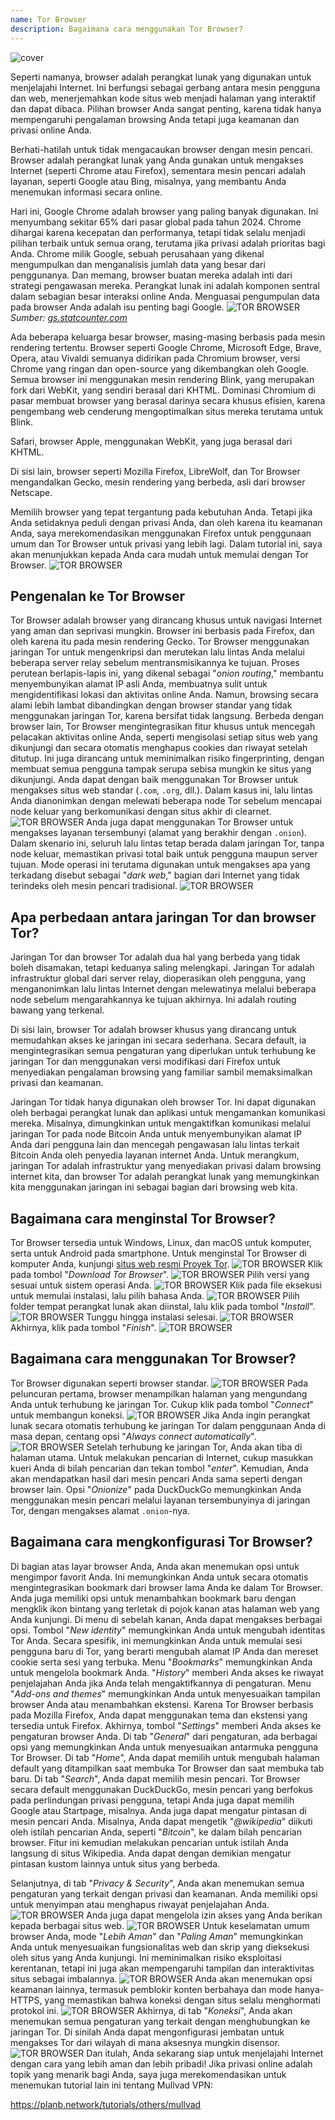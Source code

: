 ```yaml
---
name: Tor Browser
description: Bagaimana cara menggunakan Tor Browser?
---
```

![cover](assets/cover.webp)

Seperti namanya, browser adalah perangkat lunak yang digunakan untuk menjelajahi Internet. Ini berfungsi sebagai gerbang antara mesin pengguna dan web, menerjemahkan kode situs web menjadi halaman yang interaktif dan dapat dibaca. Pilihan browser Anda sangat penting, karena tidak hanya mempengaruhi pengalaman browsing Anda tetapi juga keamanan dan privasi online Anda.

Berhati-hatilah untuk tidak mengacaukan browser dengan mesin pencari. Browser adalah perangkat lunak yang Anda gunakan untuk mengakses Internet (seperti Chrome atau Firefox), sementara mesin pencari adalah layanan, seperti Google atau Bing, misalnya, yang membantu Anda menemukan informasi secara online.

Hari ini, Google Chrome adalah browser yang paling banyak digunakan. Ini menyumbang sekitar 65% dari pasar global pada tahun 2024. Chrome dihargai karena kecepatan dan performanya, tetapi tidak selalu menjadi pilihan terbaik untuk semua orang, terutama jika privasi adalah prioritas bagi Anda. Chrome milik Google, sebuah perusahaan yang dikenal mengumpulkan dan menganalisis jumlah data yang besar dari penggunanya. Dan memang, browser buatan mereka adalah inti dari strategi pengawasan mereka. Perangkat lunak ini adalah komponen sentral dalam sebagian besar interaksi online Anda. Menguasai pengumpulan data pada browser Anda adalah isu penting bagi Google.
![TOR BROWSER](assets/notext/01.webp)
*Sumber: [gs.statcounter.com](https://gs.statcounter.com/browser-market-share)*

Ada beberapa keluarga besar browser, masing-masing berbasis pada mesin rendering tertentu. Browser seperti Google Chrome, Microsoft Edge, Brave, Opera, atau Vivaldi semuanya didirikan pada Chromium browser, versi Chrome yang ringan dan open-source yang dikembangkan oleh Google. Semua browser ini menggunakan mesin rendering Blink, yang merupakan fork dari WebKit, yang sendiri berasal dari KHTML. Dominasi Chromium di pasar membuat browser yang berasal darinya secara khusus efisien, karena pengembang web cenderung mengoptimalkan situs mereka terutama untuk Blink.

Safari, browser Apple, menggunakan WebKit, yang juga berasal dari KHTML.

Di sisi lain, browser seperti Mozilla Firefox, LibreWolf, dan Tor Browser mengandalkan Gecko, mesin rendering yang berbeda, asli dari browser Netscape.

Memilih browser yang tepat tergantung pada kebutuhan Anda. Tetapi jika Anda setidaknya peduli dengan privasi Anda, dan oleh karena itu keamanan Anda, saya merekomendasikan menggunakan Firefox untuk penggunaan umum dan Tor Browser untuk privasi yang lebih lagi. Dalam tutorial ini, saya akan menunjukkan kepada Anda cara mudah untuk memulai dengan Tor Browser.
![TOR BROWSER](assets/notext/02.webp)

## Pengenalan ke Tor Browser

Tor Browser adalah browser yang dirancang khusus untuk navigasi Internet yang aman dan seprivasi mungkin. Browser ini berbasis pada Firefox, dan oleh karena itu pada mesin rendering Gecko.
Tor Browser menggunakan jaringan Tor untuk mengenkripsi dan merutekan lalu lintas Anda melalui beberapa server relay sebelum mentransmisikannya ke tujuan. Proses perutean berlapis-lapis ini, yang dikenal sebagai "*onion routing*," membantu menyembunyikan alamat IP asli Anda, membuatnya sulit untuk mengidentifikasi lokasi dan aktivitas online Anda. Namun, browsing secara alami lebih lambat dibandingkan dengan browser standar yang tidak menggunakan jaringan Tor, karena bersifat tidak langsung.
Berbeda dengan browser lain, Tor Browser mengintegrasikan fitur khusus untuk mencegah pelacakan aktivitas online Anda, seperti mengisolasi setiap situs web yang dikunjungi dan secara otomatis menghapus cookies dan riwayat setelah ditutup. Ini juga dirancang untuk meminimalkan risiko fingerprinting, dengan membuat semua pengguna tampak serupa sebisa mungkin ke situs yang dikunjungi.
Anda dapat dengan baik menggunakan Tor Browser untuk mengakses situs web standar (`.com`, `.org`, dll.). Dalam kasus ini, lalu lintas Anda dianonimkan dengan melewati beberapa node Tor sebelum mencapai node keluar yang berkomunikasi dengan situs akhir di clearnet.
![TOR BROWSER](assets/notext/03.webp)
Anda juga dapat menggunakan Tor Browser untuk mengakses layanan tersembunyi (alamat yang berakhir dengan `.onion`). Dalam skenario ini, seluruh lalu lintas tetap berada dalam jaringan Tor, tanpa node keluar, memastikan privasi total baik untuk pengguna maupun server tujuan. Mode operasi ini terutama digunakan untuk mengakses apa yang terkadang disebut sebagai "*dark web*," bagian dari Internet yang tidak terindeks oleh mesin pencari tradisional.
![TOR BROWSER](assets/notext/04.webp)

## Apa perbedaan antara jaringan Tor dan browser Tor?

Jaringan Tor dan browser Tor adalah dua hal yang berbeda yang tidak boleh disamakan, tetapi keduanya saling melengkapi. Jaringan Tor adalah infrastruktur global dari server relay, dioperasikan oleh pengguna, yang menganonimkan lalu lintas Internet dengan melewatinya melalui beberapa node sebelum mengarahkannya ke tujuan akhirnya. Ini adalah routing bawang yang terkenal.

Di sisi lain, browser Tor adalah browser khusus yang dirancang untuk memudahkan akses ke jaringan ini secara sederhana. Secara default, ia mengintegrasikan semua pengaturan yang diperlukan untuk terhubung ke jaringan Tor dan menggunakan versi modifikasi dari Firefox untuk menyediakan pengalaman browsing yang familiar sambil memaksimalkan privasi dan keamanan.

Jaringan Tor tidak hanya digunakan oleh browser Tor. Ini dapat digunakan oleh berbagai perangkat lunak dan aplikasi untuk mengamankan komunikasi mereka. Misalnya, dimungkinkan untuk mengaktifkan komunikasi melalui jaringan Tor pada node Bitcoin Anda untuk menyembunyikan alamat IP Anda dari pengguna lain dan mencegah pengawasan lalu lintas terkait Bitcoin Anda oleh penyedia layanan internet Anda.
Untuk merangkum, jaringan Tor adalah infrastruktur yang menyediakan privasi dalam browsing internet kita, dan browser Tor adalah perangkat lunak yang memungkinkan kita menggunakan jaringan ini sebagai bagian dari browsing web kita.

## Bagaimana cara menginstal Tor Browser?

Tor Browser tersedia untuk Windows, Linux, dan macOS untuk komputer, serta untuk Android pada smartphone. Untuk menginstal Tor Browser di komputer Anda, kunjungi [situs web resmi Proyek Tor](https://www.torproject.org/).
![TOR BROWSER](assets/notext/05.webp)
Klik pada tombol "*Download Tor Browser*".
![TOR BROWSER](assets/notext/06.webp)
Pilih versi yang sesuai untuk sistem operasi Anda.
![TOR BROWSER](assets/notext/07.webp)
Klik pada file eksekusi untuk memulai instalasi, lalu pilih bahasa Anda.
![TOR BROWSER](assets/notext/08.webp)
Pilih folder tempat perangkat lunak akan diinstal, lalu klik pada tombol "*Install*".
![TOR BROWSER](assets/notext/09.webp)
Tunggu hingga instalasi selesai.
![TOR BROWSER](assets/notext/10.webp)
Akhirnya, klik pada tombol "*Finish*".
![TOR BROWSER](assets/notext/11.webp)

## Bagaimana cara menggunakan Tor Browser?

Tor Browser digunakan seperti browser standar.
![TOR BROWSER](assets/notext/12.webp)
Pada peluncuran pertama, browser menampilkan halaman yang mengundang Anda untuk terhubung ke jaringan Tor. Cukup klik pada tombol "*Connect*" untuk membangun koneksi.
![TOR BROWSER](assets/notext/13.webp)
Jika Anda ingin perangkat lunak secara otomatis terhubung ke jaringan Tor dalam penggunaan Anda di masa depan, centang opsi "*Always connect automatically*".
![TOR BROWSER](assets/notext/14.webp)
Setelah terhubung ke jaringan Tor, Anda akan tiba di halaman utama.
Untuk melakukan pencarian di Internet, cukup masukkan kueri Anda di bilah pencarian dan tekan tombol "*enter*".
Kemudian, Anda akan mendapatkan hasil dari mesin pencari Anda sama seperti dengan browser lain.
Opsi "*Onionize*" pada DuckDuckGo memungkinkan Anda menggunakan mesin pencari melalui layanan tersembunyinya di jaringan Tor, dengan mengakses alamat `.onion`-nya.

## Bagaimana cara mengkonfigurasi Tor Browser?

Di bagian atas layar browser Anda, Anda akan menemukan opsi untuk mengimpor favorit Anda. Ini memungkinkan Anda untuk secara otomatis mengintegrasikan bookmark dari browser lama Anda ke dalam Tor Browser.
Anda juga memiliki opsi untuk menambahkan bookmark baru dengan mengklik ikon bintang yang terletak di pojok kanan atas halaman web yang Anda kunjungi.
Di menu di sebelah kanan, Anda dapat mengakses berbagai opsi.
Tombol "*New identity*" memungkinkan Anda untuk mengubah identitas Tor Anda. Secara spesifik, ini memungkinkan Anda untuk memulai sesi pengguna baru di Tor, yang berarti mengubah alamat IP Anda dan mereset cookie serta sesi yang terbuka.
Menu "*Bookmarks*" memungkinkan Anda untuk mengelola bookmark Anda.
"*History*" memberi Anda akses ke riwayat penjelajahan Anda jika Anda telah mengaktifkannya di pengaturan.
Menu "*Add-ons and themes*" memungkinkan Anda untuk menyesuaikan tampilan browser Anda atau menambahkan ekstensi. Karena Tor Browser berbasis pada Mozilla Firefox, Anda dapat menggunakan tema dan ekstensi yang tersedia untuk Firefox.
Akhirnya, tombol "*Settings*" memberi Anda akses ke pengaturan browser Anda.
Di tab "*General*" dari pengaturan, ada berbagai opsi yang memungkinkan Anda untuk menyesuaikan antarmuka pengguna Tor Browser.
Di tab "*Home*", Anda dapat memilih untuk mengubah halaman default yang ditampilkan saat membuka Tor Browser dan saat membuka tab baru.
Di tab "*Search*", Anda dapat memilih mesin pencari. Tor Browser secara default menggunakan DuckDuckGo, mesin pencari yang berfokus pada perlindungan privasi pengguna, tetapi Anda juga dapat memilih Google atau Startpage, misalnya.
Anda juga dapat mengatur pintasan di mesin pencari Anda.
Misalnya, Anda dapat mengetik "*@wikipedia*" diikuti oleh istilah pencarian Anda, seperti "*Bitcoin*", ke dalam bilah pencarian browser.
Fitur ini kemudian melakukan pencarian untuk istilah Anda langsung di situs Wikipedia.
Anda dapat dengan demikian mengatur pintasan kustom lainnya untuk situs yang berbeda.

Selanjutnya, di tab "*Privacy & Security*", Anda akan menemukan semua pengaturan yang terkait dengan privasi dan keamanan.
Anda memiliki opsi untuk menyimpan atau menghapus riwayat penjelajahan Anda.
![TOR BROWSER](assets/notext/34.webp) Anda juga dapat mengelola izin akses yang Anda berikan kepada berbagai situs web.
![TOR BROWSER](assets/notext/35.webp)
Untuk keselamatan umum browser Anda, mode "*Lebih Aman*" dan "*Paling Aman*" memungkinkan Anda untuk menyesuaikan fungsionalitas web dan skrip yang dieksekusi oleh situs yang Anda kunjungi. Ini meminimalkan risiko eksploitasi kerentanan, tetapi ini juga akan mempengaruhi tampilan dan interaktivitas situs sebagai imbalannya. ![TOR BROWSER](assets/notext/36.webp) Anda akan menemukan opsi keamanan lainnya, termasuk pemblokir konten berbahaya dan mode hanya-HTTPS, yang memastikan bahwa koneksi dengan situs selalu menghormati protokol ini. ![TOR BROWSER](assets/notext/37.webp) Akhirnya, di tab "*Koneksi*", Anda akan menemukan semua pengaturan yang terkait dengan menghubungkan ke jaringan Tor. Di sinilah Anda dapat mengonfigurasi jembatan untuk mengakses Tor dari wilayah di mana aksesnya mungkin disensor. ![TOR BROWSER](assets/notext/38.webp) Dan itulah, Anda sekarang siap untuk menjelajahi Internet dengan cara yang lebih aman dan lebih pribadi! Jika privasi online adalah topik yang menarik bagi Anda, saya juga merekomendasikan untuk menemukan tutorial lain ini tentang Mullvad VPN:

https://planb.network/tutorials/others/mullvad